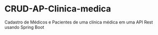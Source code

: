 # CRUD-AP-Clinica-medica
Cadastro de Médicos e Pacientes de uma clínica médica em uma API Rest usando Spring Boot
